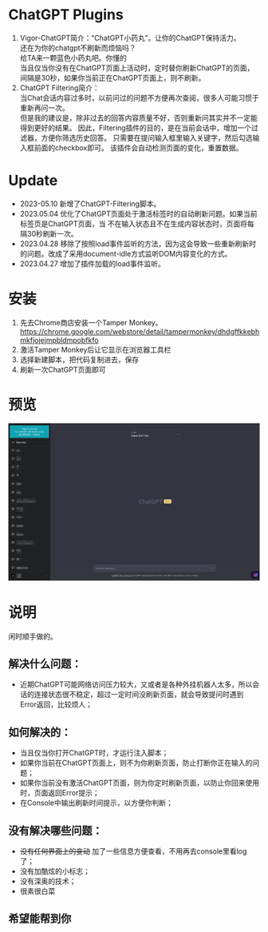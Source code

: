 # ChatGPT Plugins
1. Vigor-ChatGPT简介：“ChatGPT小药丸”。让你的ChatGPT保持活力。  
还在为你的chatgpt不刷新而烦恼吗？  
给TA来一颗蓝色小药丸吧。你懂的  
当且仅当你没有在ChatGPT页面上活动时，定时替你刷新ChatGPT的页面，间隔是30秒，如果你当前正在ChatGPT页面上，则不刷新。  
2. ChatGPT Filtering简介：  
当Chat会话内容过多时，以前问过的问题不方便再次查阅，很多人可能习惯于重新再问一次。  
但是我的建议是，除非过去的回答内容质量不好，否则重新问其实并不一定能得到更好的结果。
因此，Filtering插件的目的，是在当前会话中，增加一个过滤器，方便你筛选历史回答。
只需要在提问输入框里输入关键字，然后勾选输入框前面的checkbox即可。
该插件会自动检测页面的变化，重置数据。

# Update
- 2023-05.10 新增了ChatGPT-Filtering脚本。
- 2023.05.04 优化了ChatGPT页面处于激活标签时的自动刷新问题。如果当前标签页是ChatGPT页面，当 不在输入状态且不在生成内容状态时，页面将每隔30秒刷新一次。
- 2023.04.28 移除了按照load事件监听的方法，因为这会导致一些重新刷新时的问题。改成了采用document-idle方式监听DOM内容变化的方式。
- 2023.04.27 增加了插件加载的load事件监听。

# 安装
1. 先去Chrome商店安装一个Tamper Monkey。https://chrome.google.com/webstore/detail/tampermonkey/dhdgffkkebhmkfjojejmpbldmpobfkfo
2. 激活Tamper Monkey后让它显示在浏览器工具栏
3. 选择新建脚本，把代码复制进去，保存
4. 刷新一次ChatGPT页面即可

# 预览
![这是界面](https://github.com/tsaijamey/Vigor-Chatgpt/blob/main/screenshot.png "Preview Interface")

# 说明
闲时顺手做的。

## 解决什么问题：
- 近期ChatGPT可能网络访问压力较大，又或者是各种外挂机器人太多，所以会话的连接状态很不稳定，超过一定时间没刷新页面，就会导致提问时遇到Error返回，比较烦人；

## 如何解决的：
- 当且仅当你打开ChatGPT时，才运行注入脚本；
- 如果你当前在ChatGPT页面上，则不为你刷新页面，防止打断你正在输入的问题；
- 如果你当前没有激活ChatGPT页面，则为你定时刷新页面，以防止你回来使用时，页面返回Error提示；
- 在Console中输出刷新时间提示，以方便你判断；

## 没有解决哪些问题：
- ~~没有任何界面上的变动~~ 加了一些信息方便查看，不用再去console里看log了；
- 没有加酷炫的小标志；
- 没有深奥的技术；
- 很素很白菜

## 希望能帮到你

